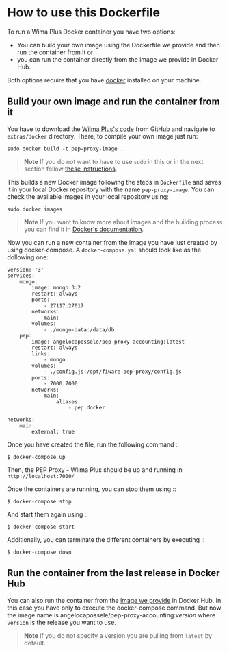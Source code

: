 # How to use this Dockerfile

To run a Wima Plus Docker container you have two options: 

- You can build your own image using the Dockerfile we provide and then run the container from it or
- you can run the container directly from the image we provide in Docker Hub.

Both options require that you have [docker](https://docs.docker.com/installation/) installed on your machine.

## Build your own image and run the container from it

You have to download the [Wilma Plus's code](https://github.com/caposseleDigicat/fiware-pep-proxy) from GitHub and navigate to `extras/docker` directory. There, to compile your own image just run:

	sudo docker build -t pep-proxy-image .


> **Note**
> If you do not want to have to use `sudo` in this or in the next section follow [these instructions](https://docs.docker.com/installation/ubuntulinux/#create-a-docker-group).

This builds a new Docker image following the steps in `Dockerfile` and saves it in your local Docker repository with the name `pep-proxy-image`. You can check the available images in your local repository using: 

	sudo docker images


> **Note**
> If you want to know more about images and the building process you can find it in [Docker's documentation](https://docs.docker.com/userguide/dockerimages/).

Now you can run a new container from the image you have just created by using docker-compose. A `docker-compose.yml` should look like as the dollowing one: 

```
version: '3'
services:
    mongo:
        image: mongo:3.2
        restart: always
        ports:
            - 27117:27017
        networks:
            main:
        volumes:
            - ./mongo-data:/data/db
    pep:
        image: angelocapossele/pep-proxy-accounting:latest
        restart: always
        links:
            - mongo
        volumes:
            - ./config.js:/opt/fiware-pep-proxy/config.js
        ports:
            - 7000:7000
        networks:
            main:
                aliases:
                    - pep.docker

networks:
    main:
        external: true
```

Once you have created the file, run the following command ::

    $ docker-compose up

Then, the PEP Proxy - Wilma Plus should be up and running in `http://localhost:7000/`

Once the containers are running, you can stop them using ::

    $ docker-compose stop

And start them again using ::

    $ docker-compose start

Additionally, you can terminate the different containers by executing ::

    $ docker-compose down

## Run the container from the last release in Docker Hub

You can also run the container from the [image we provide](https://hub.docker.com/r/angelocapossele/pep-proxy-accounting/) in Docker Hub. In this case you have only to execute the docker-compose command. But now the image name is angelocapossele/pep-proxy-accounting:*version* where `version` is the release you want to use.

> **Note**
> If you do not specify a version you are pulling from `latest` by default.